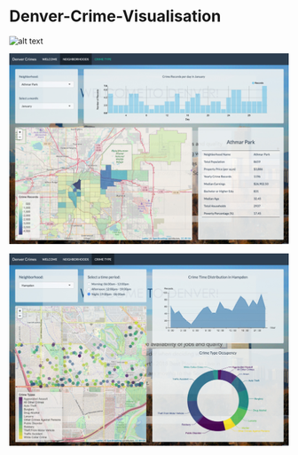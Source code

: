 # Denver-Crime-Visualisation
![alt text](./welcome+page.JPG)

![alt text](./neighbourhood.JPG)

![alt text](./type.JPG)
